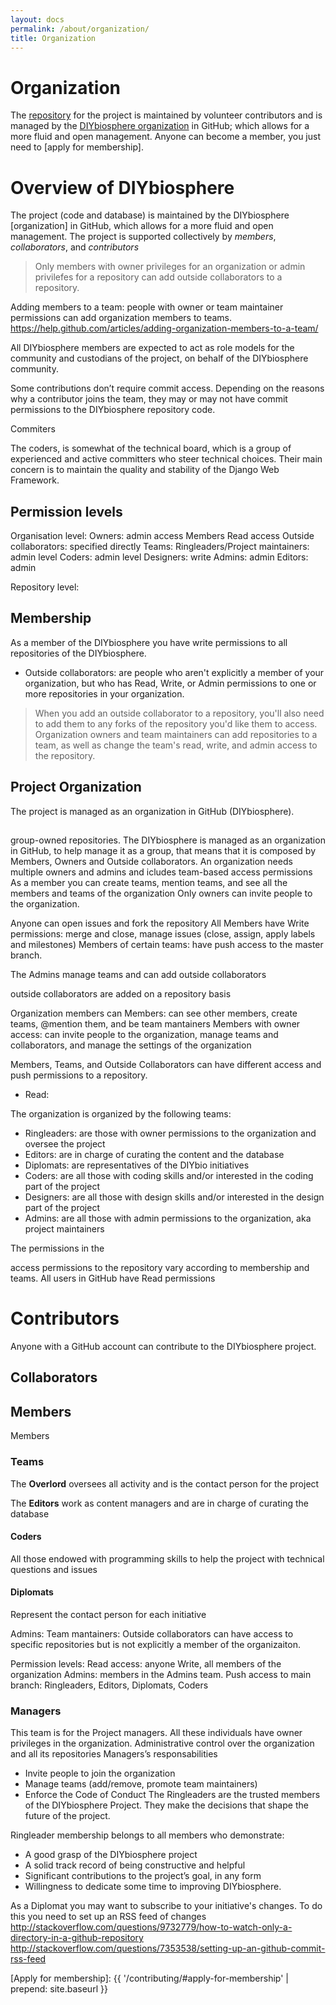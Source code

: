 ```yaml
---
layout: docs
permalink: /about/organization/
title: Organization
---
```


# Organization
The [repository] for the project is maintained by volunteer contributors and is managed by the [DIYbiosphere organization] in GitHub; which allows for a more fluid and open management. Anyone can become a member, you just need to [apply for membership].

# Overview of DIYbiosphere
The project (code and database) is maintained by the DIYbiosphere [organization] in GitHub, which allows for a more fluid and open management. The project is supported collectively by _members_, _collaborators_, and _contributors_  


> Only members with owner privileges for an organization or admin privilefes for a repository can add outside collaborators to a repository.





Adding members to a team: people with owner or team maintainer permissions can add organization members to teams. https://help.github.com/articles/adding-organization-members-to-a-team/



All DIYbiosphere members are expected to act as role models for the community and custodians of the project, on behalf of the DIYbiosphere community.

Some contributions don’t require commit access. Depending on the reasons why a contributor joins the team, they may or may not have commit permissions to the DIYbiosphere repository code.



Commiters

The coders, is somewhat of the technical board, which is a group of experienced and active committers who steer technical choices. Their main concern is to maintain the quality and stability of the Django Web Framework.

## Permission levels

Organisation level:
Owners: admin access
Members Read access
Outside collaborators: specified directly
Teams:
	Ringleaders/Project maintainers: admin level
	Coders: admin level
	Designers: write
	Admins: admin
	Editors: admin

Repository level:





## Membership
As a member of the DIYbiosphere you have write permissions to all repositories of the DIYbiosphere.

- Outside collaborators: are people who aren't explicitly a member of your organization, but who has Read, Write, or Admin permissions to one or more repositories in your organization.
> When you add an outside collaborator to a repository, you'll also need to add them to any forks of the repository you'd like them to access.
Organization owners and team maintainers can add repositories to a team, as well as change the team's read, write, and admin access to the repository.

## Project Organization
The project is managed as an organization in GitHub (DIYbiosphere).

##
group-owned repositories.
The DIYbiosphere is managed as an organization in GitHub, to help manage it as a group, that means that it is composed by Members, Owners and Outside collaborators.
An organization needs multiple owners and admins and icludes team-based access permissions
As a member you can create teams, mention teams, and see all the members and teams of the organization
Only owners can invite people to the organization.

Anyone can open issues and fork the repository
All Members have Write permissions: merge and close, manage issues (close, assign, apply labels and milestones)
Members of certain teams: have push access to the master branch.

The Admins manage teams and can add outside collaborators

outside collaborators are added on a repository basis

Organization members can
Members: can see other members, create teams, @mention them, and be team mantainers
Members with owner access: can invite people to the organization, manage teams and collaborators, and manage the settings of the organization

Members, Teams, and Outside Collaborators can have different access and push permissions to a repository.
- Read:

The organization is organized by the following teams:
- Ringleaders: are those with owner permissions to the organization and oversee the project
- Editors: are in charge of curating the content and the database
- Diplomats: are representatives of the DIYbio initiatives
- Coders: are all those with coding skills and/or interested in the coding part of the project
- Designers: are all those with design skills and/or interested in the design part of the project
- Admins: are all those with admin permissions to the organization, aka project maintainers

The permissions in the

access permissions to the repository vary according to membership and teams.
All users in GitHub have Read permissions

# Contributors
Anyone with a GitHub account can contribute to the DIYbiosphere project.
## Collaborators

## Members
Members
### Teams

The **Overlord** oversees all activity and is the contact person for the project

The **Editors** work as content managers and are in charge of curating the database
#### Coders
All those endowed with programming skills to help the project with technical questions and issues
#### Diplomats
Represent the contact person for each initiative

Admins:
Team mantainers:
Outside collaborators can have access to specific repositories but is not explicitly a member of the organizaiton.


Permission levels:
Read access: anyone
Write, all members of the organization
Admins: members in the Admins team.
Push access to main branch: Ringleaders, Editors, Diplomats, Coders


### Managers
This team is for the Project managers. All these individuals have owner privileges in the organization. Administrative control over the organization and all its repositories
Managers’s responsabilities
- Invite people to join the organization
- Manage teams (add/remove, promote team maintainers)
- Enforce the Code of Conduct
The Ringleaders are the trusted members of the DIYbiosphere Project. They make the decisions that shape the future of the project.

Ringleader membership belongs to all members who demonstrate:
- A good grasp of the DIYbiosphere project
- A solid track record of being constructive and helpful
- Significant contributions to the project’s goal, in any form
- Willingness to dedicate some time to improving DIYbiosphere.









As a Diplomat you may want to subscribe to your initiative's changes. To do this you need to set up an RSS feed of changes
http://stackoverflow.com/questions/9732779/how-to-watch-only-a-directory-in-a-github-repository
http://stackoverflow.com/questions/7353538/setting-up-an-github-commit-rss-feed

[Repository]: https://github.com/DIYbiosphere/sphere.dir
[DIYbiosphere organization]: https://github.com/DIYbiosphere
[Apply for membership]: {{ '/contributing/#apply-for-membership' | prepend: site.baseurl }}
